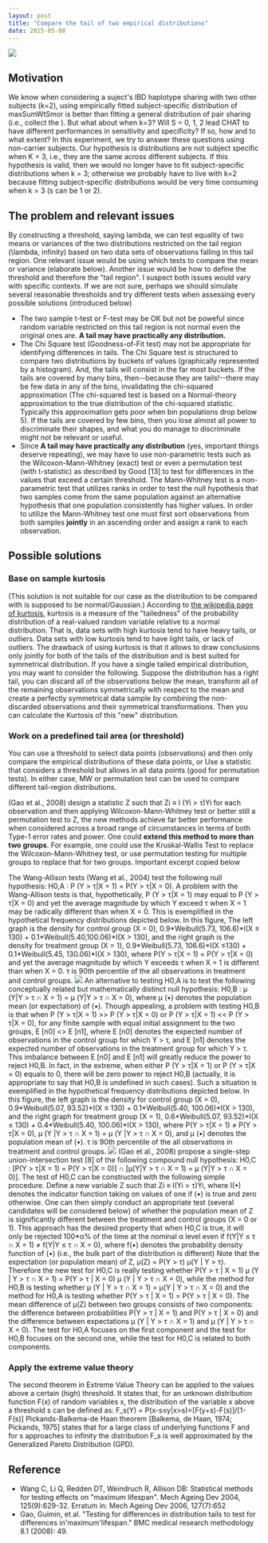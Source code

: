 ```yaml
---
layout: post
title: "Compare the tail of two empirical distributions"
date: 2015-05-08
---
```

<img src="https://cloud.githubusercontent.com/assets/5496192/25811920/b94568f8-33e2-11e7-8022-35c5663aa2f2.png" />
<h2>Motivation</h2>
We know when considering a suject's IBD haplotype sharing with two other subjects (k=2), using empirically fitted subject-specific distribution of maxSumWtSmor is better than fitting a general distribution of pair sharing (i.e., collect the ). But what about when k=3? Will S = 0, 1, 2 lead CHAT to have different performances in sensitivity and specificity? If so, how and to what extent? In this experiment, we try to answer these questions using non-carrier subjects. Our hypothesis is distributions are not subject specific when K = 3, i.e., they are the same across different subjects. If this hypothesis is valid, then we would no longer have to fit subject-specific distributions when k = 3; otherwise we probably have to live with k=2 because fitting subject-specific distributions would be very time consuming when k = 3 (s can be 1 or 2).									
									
									
									
									
									
									
									
									

<h2>The problem and relevant issues</h2>
By constructing a threshold, saying lambda, we can test equality of two means or variances of the two distributions restricted on the tail region (\lambda, infinity) based on two data sets of observations falling in this tail region. One relevant issue would be using which tests to compare the mean or variance (elaborate below). Another issue would be how to define the threshold and therefore the "tail region". I suspect both issues would vary with specific contexts. If we are not sure, perhaps we should simulate several reasonable thresholds and try different tests when assessing every possible solutions (introduced below)<br/>
<ul>
<li>The two sample t-test or F-test may be OK but not be poweful since random variable restricted on this tail region is not normal even the original ones are. <b>A tail may have practically any distribution. </b></li>
<li>The Chi Square test (Goodness-of-Fit test) may not be appropriate for identifying differences in tails. The Chi Square test is structured to compare two distributions by buckets of values (graphically represented by a histogram). And, the tails will consist in the far most buckets. If the tails are covered by many bins, then--because they are tails!--there may be few data in any of the bins, invalidating the chi-squared approximation (The chi-squared test is based on a Normal-theory approximation to the true distribution of the chi-squared statistic. Typically this approximation gets poor when bin populations drop below 5). If the tails are covered by few bins, then you lose almost all power to discriminate their shapes, and what you do manage to discriminate might not be relevant or useful.</li>
<li>Since <b>A tail may have practically any distribution</b> (yes, important things deserve repeating), we may have to use non-parametric tests such as the Wilcoxon-Mann-Whitney (exact) test or even a permutation test (with t-statistic) as described by Good [13] to test for differences in the values that exceed a certain threshold. The Mann-Whitney test is a non-parametric test that utilizes ranks in order to test the null hypothesis that two samples come from the same population against an alternative hypothesis that one population consistently has higher values. In order to utilize the Mann-Whitney test one must first sort observations from both samples <b>jointly</b> in an ascending order and assign a rank to each observation. </li>
</ul>

<h2>Possible solutions</h2>
<h3>Base on sample kurtosis</h3>
(This solution is not suitable for our case as the distribution to be compared with is supposed to be normal/Gaussian.)
According to <a href="">the wikipedia page of kurtosis</a>, kurtosis is a measure of the "tailedness" of the probability distribution of a real-valued random variable relative to a normal distribution. That is, data sets with high kurtosis tend to have heavy tails, or outliers. Data sets with low kurtosis tend to have light tails, or lack of outliers. The drawback of using kurtosis is that it allows to draw conclusions only jointly for both of the tails of the distribution and is best suited for symmetrical distribution.
If you have a single tailed empirical distribution, you may want to consider the following. Suppose the distribution has a right tail, you can discard all of the observations below the mean, transform all of the remaining observations symmetrically with respect to the mean and create a perfectly symmetrical data sample by combining the non-discarded observations and their symmetrical transformations. Then you can calculate the Kurtosis of this "new" distribution.
<h3>Work on a predefined tail area (or threshold)</h3>
You can use a threshold to select data points (observations) and then only compare the empirical distributions of these data points, or
Use a statistic that considers a threshold but allows in all data points (good for permutation tests). In either case, MW or permutation test can be used to compare different tail-region distributions.
<p>(Gao et al., 2008) design a statistic Z such that Zi ≡ I (Yi > τ)Yi for each observation and then applying Wilcoxon-Mann-Whitney test or better still a permutation test to Z, the new methods achieve far better performance when considered across a broad range of circumstances in terms of both Type-1 error rates and power. One could <b>extend this method to more than two groups</b>. For example, one could use the Kruskal-Wallis Test to replace the Wilcoxon-Mann-Whitney test, or use permutation testing for multiple groups to replace that for two groups. Important excerpt copied below</p>
The Wang-Allison tests (Wang et al., 2004) test the following null hypothesis:
H0,A : P (Y > τ|X = 1) = P(Y > τ|X = 0).
A problem with the Wang-Allison tests is that, hypothetically, P (Y > τ|X = 1) may equal to P (Y > τ|X = 0) and yet the average magnitude by which Y exceed τ when X = 1 may be radically different than when X = 0. This is exemplified in the hypothetical frequency distributions depicted below. In this figure, The left graph is the density for control group (X = 0), 0.9*Weibull(5.73, 106.6)*I(X ≤ 130) + 0.1*Weibull(5.40,100.06)*I(X > 130), and the right graph is the density for treatment group (X = 1), 0.9*Weibull(5.73, 106.6)*I(X ≤130) + 0.1*Weibull(5.45, 130.06)*I(X > 130), where P(Y > τ|X = 1) = P(Y > τ|X = 0) and yet the average magnitude by which Y exceeds τ when X = 1 is different than when X = 0. τ is 90th percentile of the all observations in treatment and control groups.
<img src="https://cloud.githubusercontent.com/assets/5496192/25804501/13916cee-33ca-11e7-92ea-4eed45e55661.png" /> 
An alternative to testing H0,A is to test the following conceptually related but mathematically distinct null hypothesis:
H0,B : μ (Y|Y > τ ∩ X = 1) = μ (Y|Y > τ ∩ X = 0),
where μ (•) denotes the population mean (or expectation) of (•). Though appealing, a problem with testing H0,B is that when P (Y > τ|X = 1) >> P (Y > τ|X = 0) or P (Y > τ|X = 1) << P (Y > τ|X = 0), for any finite sample with equal initial assignment to the two groups, E [n0] <<E [n1] or E [n0] >> E [n1], where E [n0] denotes the expected number of observations in the control group for which Y > τ, and E [n1] denotes the expected number of observations in the treatment group for which Y > τ. This imbalance between E [n0] and E [n1] will greatly reduce the power to reject H0,B. In fact, in the extreme, when either P (Y > τ|X = 1) or P (Y > τ|X = 0) equals to 0, there will be zero power to reject H0,B (actually, it is appropriate to say that H0,B is undefined in such cases). Such a situation is exemplified
in the hypothetical frequency distributions depicted below. In this figure, the left graph is the density for control group (X = 0), 0.9*Weibull(5.07, 93.52)*I(X ≤ 130) + 0.1*Weibull(5.40, 100.06)*I(X > 130), and the right graph for treatment group (X = 1), 0.6*Weibull(5.07, 93.52)*I(X ≤ 130) + 0.4*Weibull(5.40, 100.06)*I(X > 130), where P(Y > τ|X = 1) ≠ P(Y > τ|X = 0), μ (Y |Y > τ ∩ X = 1) = μ (Y |Y > τ ∩ X = 0), and μ (•) denotes the population mean of (•). τ is 90th percentile of the all observations in treatment and control groups.
<img src="https://cloud.githubusercontent.com/assets/5496192/25804879/6a6b2b8a-33cb-11e7-8f7d-2bc5d94aec37.png" />
(Gao et al., 2008) propose a single-step union-intersection test [8] of the following compound null hypothesis:
H0,C : [P(Y > τ|X = 1) = P(Y > τ|X = 0)] ∩ [μ(Y|Y > τ ∩ X = 1) = μ (Y|Y > τ ∩ X = 0)].
The test of H0,C can be constructed with the following simple procedure. Define a new variable Z such that Zi ≡ I(Yi >
τ)Yi, where I(•) denotes the indicator function taking on values of one if (•) is true and zero otherwise. One can then simply conduct an appropriate test (several candidates will be considered below) of whether the population mean of Z is significantly different between the treatment and control groups (X = 0 or 1). This approach has the desired property that when H0,C is true, it will only be rejected 100*α% of the time at the nominal α level even if f(Y|Y ≤ τ ∩ X = 1) ≠ f(Y|Y ≤ τ ∩ X = 0), where f(•) denotes the probability density function of (•) (i.e., the bulk part of the distribution is different)
Note that the expectation (or population mean) of Z, μ(Z) = P(Y > τ) μ(Y | Y > τ). Therefore the new test for H0,C is really testing whether P(Y > τ | X = 1) μ (Y | Y > τ ∩ X = 1) = P(Y > τ | X = 0) μ (Y | Y > τ ∩ X = 0), while the method for H0,B is testing whether μ (Y | Y > τ ∩ X = 1) = μ(Y | Y > τ ∩ X = 0) and the method for H0,A is testing whether P(Y > τ | X = 1) = P(Y > τ | X = 0). The mean difference of μ(Z) between two groups consists of two components: the difference between probabilities P(Y > τ | X = 1) and P(Y > τ | X = 0) and the difference between expectations μ (Y | Y > τ ∩ X = 1) and μ (Y | Y > τ ∩ X = 0). The test for H0,A focuses on the first component and the test for H0,B focuses on the second one, while the test for H0,C is related to both components.

<h3>Apply the extreme value theory</h3>
The second theorem in Extreme Value Theory can be applied to the values above a certain (high) threshold. It states that, for an unknown distribution function F(x) of random variables x, the distribution of the variable x above a threshold s can be defined as:
F_s(Y) = P(x-s≤y|x>s)=[F(y+s)-F(s)]/[1-F(s)]
Pickands-Balkema-de Haan theorem [Balkema, de Haan, 1974; Pickands, 1975] states that for a large class of underlying functions F and for s approaches to infinity the distribution F_s is well approximated by the Generalized Pareto Distribution (GPD). 


<h2>Reference</h2>
<ul>
<li>Wang C, Li Q, Redden DT, Weindruch R, Allison DB: Statistical methods for testing effects on "maximum lifespan". Mech Ageing Dev 2004, 125(9):629-32. Erratum in: Mech Ageing Dev 2006, 127(7):652</li>
<li>Gao, Guimin, et al. "Testing for differences in distribution tails to test for differences in'maximum'lifespan." BMC medical research methodology 8.1 (2008): 49.</li>
</ul>
